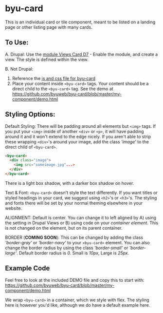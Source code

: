 # byu-card
This is an individual card or tile component, meant to be listed on a landing page or other listing page with many cards.

To Use:
--------------------
A. Drupal: Use the [module Views Card D7](https://github.com/byuweb/views_card_d7) -
Enable the module, and create a view. The style is defined within the view.

B. Not Drupal:
1. Reference the [js and css file for byu-card](https://cdn.byu.edu/byu-card/latest/byu-card.min.js)
2. Place your content inside `<byu-card>` tags. Your content should be a direct child to the `<byu-card>` tag. See the demo at https://github.com/byuweb/byu-card/blob/master/my-component/demo.html


Styling Options:
----------------------
Default Styling:
There will be padding around all elements but `<img>` tags. If you put your `<img>` inside of another `<div>` or `<p>`, it will have padding around  it and it won't extend to the edge nicely. If you aren't able to strip these wrapping `<div>`'s around your image, add the class *'image'* to   the direct child of `<byu-card>`.
```html
<byu-card>
  <div class="image">
    <img src="someimage.jpg"...>
  </div>
</byu-card>
```
There is a light box shadow, with a darker box shadow on hover.

Text & Font: `<byu-card>` doesn't style the text differently. If you want titles or styled headings in your card, we suggest using `<h2>`'s or `<h3>`'s. The styling and fonts there will be set by your normal theming elsewhere in your website.

ALIGNMENT: Default is center. You can change it to left aligned by A) using the setting in Drupal Views or B) using code on your *container element*. This is not changed on the <byu-card> element, but on its parent container.

BORDER (**COMING SOON**): This can be changed by adding the class *'border-gray'* or *'border-navy'* to your `<byu-card>` element. You can also change the border radius by using the class *'border-small'* or *'border-large'*. Default border radius is *0*. Small is *10px*, Large is *25px*.

Example Code
------------------------
Feel free to look at the included DEMO file and copy this to start with:
https://github.com/byuweb/byu-card/blob/master/my-component/demo.html

We wrap `<byu-card>` in a container, which we style with flex. The styling here is however you'd like, although we do have a default example here.
